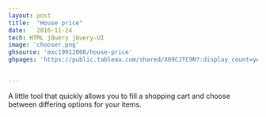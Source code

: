 ```yaml
---
layout: post
title:  "House price"
date:   2016-11-24
tech: HTML jQuery jQuery-UI
image: 'chooser.png'
ghsource: 'mxc19912008/house-price'
ghpages: 'https://public.tableau.com/shared/X69CJTC9N?:display_count=yes'


---
```

A little tool that quickly allows you to fill a shopping cart and choose between differing options for your items.
